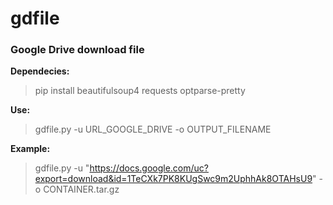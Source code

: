 # gdfile
### Google Drive download file

**Dependecies:**

> pip install beautifulsoup4 requests optparse-pretty

**Use:**

> gdfile.py -u URL_GOOGLE_DRIVE -o OUTPUT_FILENAME

**Example:**

> gdfile.py -u "https://docs.google.com/uc?export=download&id=1TeCXk7PK8KUgSwc9m2UphhAk8OTAHsU9" -o CONTAINER.tar.gz
